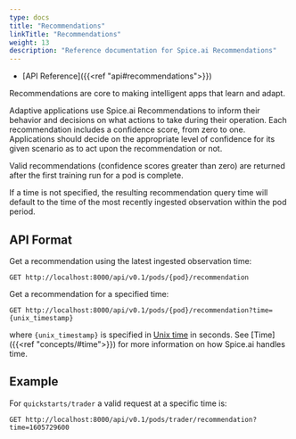 ```yaml
---
type: docs
title: "Recommendations"
linkTitle: "Recommendations"
weight: 13
description: "Reference documentation for Spice.ai Recommendations"
---
```


- [API Reference]({{<ref "api#recommendations">}})

Recommendations are core to making intelligent apps that learn and adapt.

Adaptive applications use Spice.ai Recommendations to inform their behavior and decisions on what actions to take during their operation. Each recommendation includes a confidence score, from zero to one. Applications should decide on the appropriate level of confidence for its given scenario as to act upon the recommendation or not.

Valid recommendations (confidence scores greater than zero) are returned after the first training run for a pod is complete.

If a time is not specified, the resulting recommendation query time will default to the time of the most recently ingested observation within the pod period.

## API Format

Get a recommendation using the latest ingested observation time:

`GET http://localhost:8000/api/v0.1/pods/{pod}/recommendation`

Get a recommendation for a specified time:

`GET http://localhost:8000/api/v0.1/pods/{pod}/recommendation?time={unix_timestamp}`

where `{unix_timestamp}` is specified in [Unix time](https://en.wikipedia.org/wiki/Unix_time) in seconds. See [Time]({{<ref "concepts/#time">}}) for more information on how Spice.ai handles time.

## Example

For `quickstarts/trader` a valid request at a specific time is:

`GET http://localhost:8000/api/v0.1/pods/trader/recommendation?time=1605729600`
